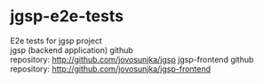 # jgsp-e2e-tests
E2e tests for jgsp project
<br/>
jgsp (backend application) github repository:&nbsp;<a target="_blank" href="http://github.com/jovosunjka/jgsp">http://github.com/jovosunjka/jgsp</a>
jgsp-frontend github repository:&nbsp;<a target="_blank" href="http://github.com/jovosunjka/jgsp-frontend">http://github.com/jovosunjka/jgsp-frontend</a>
